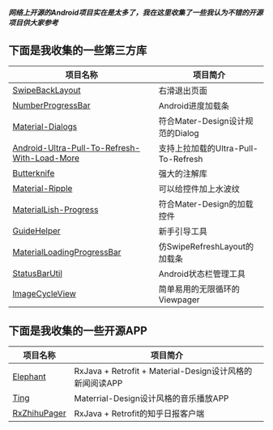 ##### 网络上开源的Android项目实在是太多了，我在这里收集了一些我认为不错的开源项目供大家参考
## 下面是我收集的一些第三方库
项目名称 | 项目简介
---|---
[SwipeBackLayout](https://github.com/ikew0ng/SwipeBackLayout) |右滑退出页面
[NumberProgressBar](https://github.com/daimajia/NumberProgressBar)| Android进度加载条
[Material-Dialogs](https://github.com/afollestad/material-dialogs)|符合Mater-Design设计规范的Dialog
[Android-Ultra-Pull-To-Refresh-With-Load-More](https://github.com/captainbupt/android-Ultra-Pull-To-Refresh-With-Load-More)|支持上拉加载的Ultra-Pull-To-Refresh
[Butterknife](https://github.com/JakeWharton/butterknife)|强大的注解库
[Material-Ripple](https://github.com/balysv/material-ripple)|可以给控件加上水波纹
[MaterialLish-Progress](https://github.com/pnikosis/materialish-progress)|符合Mater-Design的加载控件
[GuideHelper](https://github.com/LuckyJayce/GuideHelper)|新手引导工具
[MaterialLoadingProgressBar](https://github.com/lsjwzh/MaterialLoadingProgressBar)|仿SwipeRefreshLayout的加载条
[StatusBarUtil](https://github.com/laobie/StatusBarUtil)|Android状态栏管理工具
[ImageCycleView](http://git.oschina.net/1011347848/ImageCycleView)|简单易用的无限循环的Viewpager

## 下面是我收集的一些开源APP
项目名称 | 项目简介
---|---
[Elephant](https://github.com/Freelander/Elephant)| RxJava + Retrofit + Material-Design设计风格的新闻阅读APP
[Ting](https://github.com/Freelander/Ting)| Materrial-Design设计风格的音乐播放APP
[RxZhihuPager](https://github.com/Diffey/RxZhihuPager)|RxJava + Retrofit的知乎日报客户端

